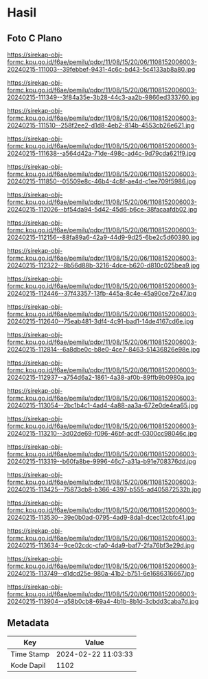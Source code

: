 # Hasil

## Foto C Plano

https://sirekap-obj-formc.kpu.go.id/f6ae/pemilu/pdpr/11/08/15/20/06/1108152006003-20240215-111003--39febbef-9431-4c6c-bd43-5c4133ab8a80.jpg

https://sirekap-obj-formc.kpu.go.id/f6ae/pemilu/pdpr/11/08/15/20/06/1108152006003-20240215-111349--3f84a35e-3b28-44c3-aa2b-9866ed333760.jpg

https://sirekap-obj-formc.kpu.go.id/f6ae/pemilu/pdpr/11/08/15/20/06/1108152006003-20240215-111510--258f2ee2-d1d8-4eb2-814b-4553cb26e621.jpg

https://sirekap-obj-formc.kpu.go.id/f6ae/pemilu/pdpr/11/08/15/20/06/1108152006003-20240215-111638--a564d42a-71de-498c-ad4c-9d79cda621f9.jpg

https://sirekap-obj-formc.kpu.go.id/f6ae/pemilu/pdpr/11/08/15/20/06/1108152006003-20240215-111850--05509e8c-46b4-4c8f-ae4d-c1ee709f5986.jpg

https://sirekap-obj-formc.kpu.go.id/f6ae/pemilu/pdpr/11/08/15/20/06/1108152006003-20240215-112026--bf54da94-5d42-45d6-b6ce-38facaafdb02.jpg

https://sirekap-obj-formc.kpu.go.id/f6ae/pemilu/pdpr/11/08/15/20/06/1108152006003-20240215-112156--88fa89a6-42a9-44d9-9d25-6be2c5d60380.jpg

https://sirekap-obj-formc.kpu.go.id/f6ae/pemilu/pdpr/11/08/15/20/06/1108152006003-20240215-112322--8b56d88b-3216-4dce-b620-d810c025bea9.jpg

https://sirekap-obj-formc.kpu.go.id/f6ae/pemilu/pdpr/11/08/15/20/06/1108152006003-20240215-112446--37f43357-13fb-445a-8c4e-45a90ce72e47.jpg

https://sirekap-obj-formc.kpu.go.id/f6ae/pemilu/pdpr/11/08/15/20/06/1108152006003-20240215-112640--75eab481-3df4-4c91-bad1-14de4167cd6e.jpg

https://sirekap-obj-formc.kpu.go.id/f6ae/pemilu/pdpr/11/08/15/20/06/1108152006003-20240215-112814--6a8dbe0c-b8e0-4ce7-8463-51436826e98e.jpg

https://sirekap-obj-formc.kpu.go.id/f6ae/pemilu/pdpr/11/08/15/20/06/1108152006003-20240215-112937--a754d6a2-1861-4a38-af0b-89ffb9b0980a.jpg

https://sirekap-obj-formc.kpu.go.id/f6ae/pemilu/pdpr/11/08/15/20/06/1108152006003-20240215-113054--2bc1b4c1-4ad4-4a88-aa3a-672e0de4ea65.jpg

https://sirekap-obj-formc.kpu.go.id/f6ae/pemilu/pdpr/11/08/15/20/06/1108152006003-20240215-113210--3d02de69-f096-46bf-acdf-0300cc98046c.jpg

https://sirekap-obj-formc.kpu.go.id/f6ae/pemilu/pdpr/11/08/15/20/06/1108152006003-20240215-113319--b60fa8be-9996-46c7-a31a-b91e708376dd.jpg

https://sirekap-obj-formc.kpu.go.id/f6ae/pemilu/pdpr/11/08/15/20/06/1108152006003-20240215-113425--75873cb8-b366-4397-b555-ad405872532b.jpg

https://sirekap-obj-formc.kpu.go.id/f6ae/pemilu/pdpr/11/08/15/20/06/1108152006003-20240215-113530--39e0b0ad-0795-4ad9-8da1-dcec12cbfc41.jpg

https://sirekap-obj-formc.kpu.go.id/f6ae/pemilu/pdpr/11/08/15/20/06/1108152006003-20240215-113634--9ce02cdc-cfa0-4da9-baf7-2fa76bf3e29d.jpg

https://sirekap-obj-formc.kpu.go.id/f6ae/pemilu/pdpr/11/08/15/20/06/1108152006003-20240215-113749--d1dcd25e-980a-41b2-b751-6e1686316667.jpg

https://sirekap-obj-formc.kpu.go.id/f6ae/pemilu/pdpr/11/08/15/20/06/1108152006003-20240215-113904--a58b0cb8-69a4-4b1b-8b1d-3cbdd3caba7d.jpg


## Metadata

| Key        | Value               |
| ---------- | ------------------- |
| Time Stamp | 2024-02-22 11:03:33 |
| Kode Dapil | 1102                |



